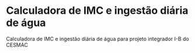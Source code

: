 # Calculadora de IMC e ingestão diária de água

Calculadora de IMC e ingestão diária de água para projeto integrador I-B do CESMAC
